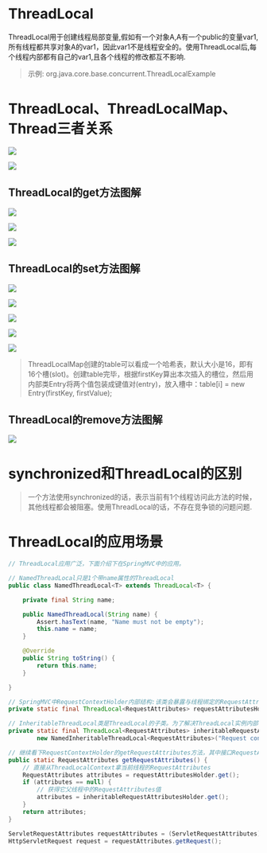 # ThreadLocal

ThreadLocal用于创建线程局部变量,假如有一个对象A,A有一个public的变量var1,所有线程都共享对象A的var1，因此var1不是线程安全的。使用ThreadLocal后,每个线程内部都有自己的var1,且各个线程的修改都互不影响.

>示例: org.java.core.base.concurrent.ThreadLocalExample

# ThreadLocal、ThreadLocalMap、Thread三者关系

![](pics/ThreadLocal直观图.jpg)

![](pics/ThreadLocalMap直观图.jpg)

## ThreadLocal的get方法图解

![](pics/ThreadLocal-get.png)

![](pics/get图解.jpg)

![](pics/get图解02.jpg)

## ThreadLocal的set方法图解

![](pics/ThreadLocal-set.png)

![](pics/ThreadLocal-setInitialValue.png)

![](pics/set源码图解01.jpg)

![](pics/set源码图解02.jpg)

![](pics/set图解03.jpg)

>ThreadLocalMap创建的table可以看成一个哈希表，默认大小是16，即有16个槽(slot)。创建table完毕，根据firstKey算出本次插入的槽位，然后用内部类Entry将两个值包装成键值对(entry)，放入槽中：table[i] = new Entry(firstKey, firstValue);

## ThreadLocal的remove方法图解

![](pics/ThreadLocal-remove.png)

# synchronized和ThreadLocal的区别

>一个方法使用synchronized的话，表示当前有1个线程访问此方法的时候，其他线程都会被阻塞。使用ThreadLocal的话，不存在竞争锁的问题问题.

# ThreadLocal的应用场景

```java
// ThreadLocal应用广泛，下面介绍下在SpringMVC中的应用。

// NamedThreadLocal只是1个带name属性的ThreadLocal
public class NamedThreadLocal<T> extends ThreadLocal<T> {

    private final String name;

    public NamedThreadLocal(String name) {
        Assert.hasText(name, "Name must not be empty");
        this.name = name;
    }

    @Override
    public String toString() {
        return this.name;
    }

}

// SpringMVC中RequestContextHolder内部结构:该类会暴露与线程绑定的RequestAttributes对象
private static final ThreadLocal<RequestAttributes> requestAttributesHolder = new NamedThreadLocal<RequestAttributes>("Request attributes");

// InheritableThreadLocal类是ThreadLocal的子类。为了解决ThreadLocal实例内部每个线程都只能看到自己的私有值，所以InheritableThreadLocal允许一个线程创建的所有子线程访问其父线程的值
private static final ThreadLocal<RequestAttributes> inheritableRequestAttributesHolder =
        new NamedInheritableThreadLocal<RequestAttributes>("Request context");

// 继续看下RequestContextHolder的getRequestAttributes方法，其中接口RequestAttributes是对请求request的封装：
public static RequestAttributes getRequestAttributes() {
    // 直接从ThreadLocalContext拿当前线程的RequestAttributes
    RequestAttributes attributes = requestAttributesHolder.get();
    if (attributes == null) {
        // 获得它父线程中的RequestAttributes值
        attributes = inheritableRequestAttributesHolder.get();
    }
    return attributes;
}

ServletRequestAttributes requestAttributes = (ServletRequestAttributes)RequestContextHolder.getRequestAttributes();
HttpServletRequest request = requestAttributes.getRequest();
```